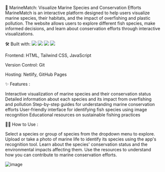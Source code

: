 🌊 MarineMatch: Visualize Marine Species and Conservation Efforts
MarineMatch is an interactive platform designed to help users visualize marine species, their habitats, and the impact of overfishing and plastic pollution. The website allows users to explore different fish species, make informed decisions, and learn about conservation efforts through interactive visualizations.

🛠️ Built with:
<img src="https://img.shields.io/badge/html5%20-%23E34F26.svg?&style=for-the-badge&logo=html5&logoColor=white"/> <img src="https://img.shields.io/badge/css3%20-%231572B6.svg?&style=for-the-badge&logo=css3&logoColor=white"/> <img src="https://img.shields.io/badge/javascript%20-%23323330.svg?&style=for-the-badge&logo=javascript&logoColor=%23F7DF1E"/> <img src="https://img.shields.io/badge/netlify%20-%2300C7B7.svg?&style=for-the-badge&logo=netlify&logoColor=white"/>

Frontend: HTML, Tailwind CSS, JavaScript

Version Control: Git

Hosting: Netlify, GitHub Pages

✨ Features :

Interactive visualization of marine species and their conservation status
Detailed information about each species and its impact from overfishing and pollution
Step-by-step guides for understanding marine conservation efforts
User-friendly interface for identifying fish species using image recognition
Educational resources on sustainable fishing practices

👨‍💻 How to Use : 

Select a species or group of species from the dropdown menu to explore.
Upload or take a photo of marine life to identify its species using the app's recognition tool.
Learn about the species' conservation status and the environmental impacts affecting them.
Use the resources to understand how you can contribute to marine conservation efforts.


 ![image](https://github.com/user-attachments/assets/8a8a0f33-7e51-4813-b9d9-32408ef739a5)

